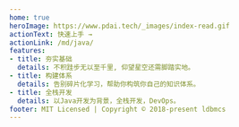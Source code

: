 ```yaml
---
home: true
heroImage: https://www.pdai.tech/_images/index-read.gif
actionText: 快速上手 →
actionLink: /md/java/
features:
- title: 夯实基础
  details: 不积跬步无以至千里, 仰望星空还需脚踏实地。
- title: 构建体系
  details: 告别碎片化学习，帮助你构筑你自己的知识体系。
- title: 全栈开发
  details: 以Java开发为背景，全栈开发，DevOps。
footer: MIT Licensed | Copyright © 2018-present ldbmcs
---
```

